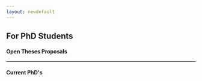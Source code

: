 ```yaml
---
layout: newdefault
---
```

## For PhD Students


#### Open Theses Proposals

----

#### Current PhD's

